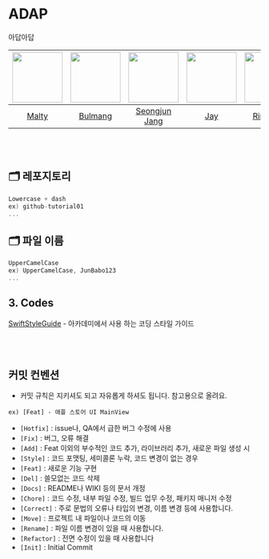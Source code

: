 # ADAP
아답아답

|[<img src="https://github.com/youihyonKim.png" width="100px">](https://github.com/youihyonKim)|[<img src="https://github.com/bulmang.png" width="100px">](https://github.com/bulmang)|[<img src="https://github.com/junnei.png" width="100px">](https://github.com/junnei)|[<img src="https://github.com/jay1261.png" width="100px">](https://github.com/jay1261)|[<img src="https://github.com/lil-prime01.png" width="100px">](https://github.com/lil-prime01)|
|:----:|:----:|:----:|:----:|:----:|
|[Malty](https://github.com/youihyonKim)|[Bulmang](https://github.com/bulmang)|[Seongjun Jang](https://github.com/junnei)|[Jay](https://github.com/jay1261)|[Rira Park](https://github.com/lil-prime01)|
<br>
<br>



## 🗂 레포지토리

```swift
Lowercase + dash
ex) github-tutorial01
...
```
## 🗂 파일 이름

```swift
UpperCamelCase
ex) UpperCamelCase, JunBabo123
...
```

## 3. Codes
[SwiftStyleGuide](https://github.com/DeveloperAcademy-POSTECH/swift-style-guide) - 아카데미에서 사용 하는 코딩 스타일 가이드 


<br>
<br>

## 커밋 컨벤션
+ 커밋 규칙은 지키셔도 되고 자유롭게 하셔도 됩니다. 참고용으로 올려요.
```
ex) [Feat] - 애플 스토어 UI MainView 
```
  - `[Hotfix]` : issue나, QA에서 급한 버그 수정에 사용
  - `[Fix]` : 버그, 오류 해결
  - `[Add]` : Feat 이외의 부수적인 코드 추가, 라이브러리 추가, 새로운 파일 생성 시
  - `[Style]` : 코드 포맷팅, 세미콜론 누락, 코드 변경이 없는 경우
  - `[Feat]` : 새로운 기능 구현
  - `[Del]` : 쓸모없는 코드 삭제
  - `[Docs]` : README나 WIKI 등의 문서 개정
  - `[Chore]` : 코드 수정, 내부 파일 수정, 빌드 업무 수정, 패키지 매니저 수정
  - `[Correct]` : 주로 문법의 오류나 타입의 변경, 이름 변경 등에 사용합니다.
  - `[Move]` : 프로젝트 내 파일이나 코드의 이동
  - `[Rename]` : 파일 이름 변경이 있을 때 사용합니다.
  - `[Refactor]` : 전면 수정이 있을 때 사용합니다
  - `[Init]` : Initial Commit

